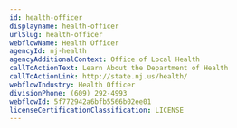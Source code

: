 ```yaml
---
id: health-officer
displayname: health-officer
urlSlug: health-officer
webflowName: Health Officer
agencyId: nj-health
agencyAdditionalContext: Office of Local Health
callToActionText: Learn About the Department of Health
callToActionLink: http://state.nj.us/health/
webflowIndustry: Health Officer
divisionPhone: (609) 292-4993
webflowId: 5f772942a6bfb5566b02ee01
licenseCertificationClassification: LICENSE
---
```

